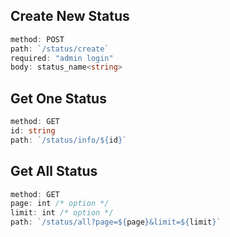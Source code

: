 ## **Create New Status**

```ts
method: POST
path: `/status/create`
required: "admin login"
body: status_name<string>
```

## **Get One Status**

```ts
method: GET
id: string
path: `/status/info/${id}`
```

## **Get All  Status**

```ts
method: GET
page: int /* option */
limit: int /* option */
path: `/status/all?page=${page}&limit=${limit}`
```